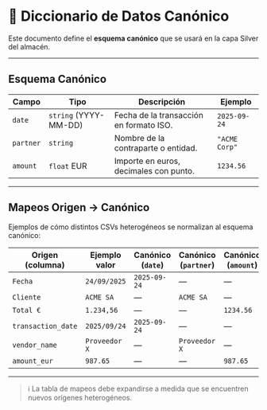 # 📖 Diccionario de Datos Canónico

Este documento define el **esquema canónico** que se usará en la capa Silver del almacén.

---

## Esquema Canónico

| Campo    | Tipo       | Descripción                               | Ejemplo           |
|----------|------------|-------------------------------------------|-------------------|
| `date`   | `string` (YYYY-MM-DD) | Fecha de la transacción en formato ISO.  | `2025-09-24`      |
| `partner`| `string`   | Nombre de la contraparte o entidad.       | `"ACME Corp"`     |
| `amount` | `float` EUR| Importe en euros, decimales con punto.    | `1234.56`         |

---

## Mapeos Origen → Canónico

Ejemplos de cómo distintos CSVs heterogéneos se normalizan al esquema canónico:

| Origen (columna)   | Ejemplo valor     | Canónico (`date`) | Canónico (`partner`) | Canónico (`amount`) |
|--------------------|-------------------|-------------------|-----------------------|----------------------|
| `Fecha`            | `24/09/2025`     | `2025-09-24`      | —                     | —                    |
| `Cliente`          | `ACME SA`        | —                 | `ACME SA`             | —                    |
| `Total €`          | `1.234,56`       | —                 | —                     | `1234.56`            |
| `transaction_date` | `2025/09/24`     | `2025-09-24`      | —                     | —                    |
| `vendor_name`      | `Proveedor X`    | —                 | `Proveedor X`         | —                    |
| `amount_eur`       | `987.65`         | —                 | —                     | `987.65`             |

---

> ℹ️ La tabla de mapeos debe expandirse a medida que se encuentren nuevos orígenes heterogéneos.


